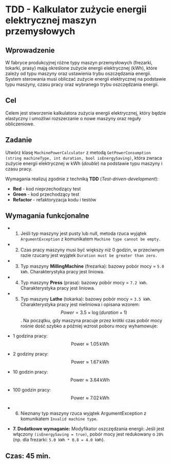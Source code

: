 # TDD - Kalkulator zużycie energii elektrycznej maszyn przemysłowych

## Wprowadzenie

W fabryce produkcyjnej różne typy maszyn przemysłowych (frezarki, tokarki, prasy) mają określone zużycie energii elektrycznej (kWh), które zależy od typu maszyny oraz ustawienia trybu oszczędzania energii. System sterowania musi obliczać zużycie energii elektrycznej na podstawie typu maszyny, czasu pracy oraz wybranego trybu oszczędzania energii.

## Cel
Celem jest stworzenie kalkulatora zużycia energii elektrycznej, który będzie elastyczny i umożliwi rozszerzanie o nowe maszyny oraz reguły obliczeniowe.

## Zadanie

Utwórz klasę `MachinePowerCalculator` z metodą `GetPowerConsumption (string machineType, int duration, bool isEnergySaving)`, która zwraca zużycie energii elektrycznej w kWh (_double_) na podstawie typu maszyny i czasu pracy.

Wymagania realizuj zgodnie z techniką **TDD** (_Test-driven-development_):

- **Red** - kod nieprzechodzący test
- **Green** - kod przechodzący test
- **Refactor** - refaktoryzacja kodu i testów

## Wymagania funkcjonalne

- 1. Jeśli typ maszyny jest pusty lub null, metoda rzuca wyjątek `ArgumentException` z komunikatem `Machine type cannot be empty.`

- 2. Czas pracy maszyny musi być większy niż 0 godzin, w przeciwnym razie rzucany jest wyjątek `Duration must be greater than zero.`

- 3. Typ maszyny **MillingMachine** (frezarka): bazowy pobór mocy = `5.0 kWh`. Charakterystyka pracy jest liniowa.

- 4. Typ maszyny **Press** (prasa): bazowy pobór mocy = `7.2 kWh`. Charakterystyka pracy jest liniowa.

- 5. Typ maszyny **Lathe** (tokarka): bazowy pobór mocy = `3.5 kWh`. Charakterystyka pracy jest nieliniowa i opisana wzorem: $$ Power = 3.5 \times \log(duration + 1) $$. Na początku, gdy maszyna pracuje przez krótki czas pobór mocy rośnie dość szybko a później wzrost poboru mocy wyhamowuje:

- 1 godzina pracy: $$ \text{Power} \approx 1.05 \, \text{kWh} $$
- 2 godziny pracy: $$ \text{Power} \approx 1.67 \, \text{kWh} $$
- 10 godzin pracy: $$ \text{Power} \approx 3.64 \, \text{kWh} $$
- 100 godzin pracy: $$ \text{Power} \approx 7.02 \, \text{kWh} $$
- 6. Nieznany typ maszyny rzuca wyjątek ArgumentException z komunikatem `Invalid machine type`.

- **7. Dodatkowe wymaganie:** Modyfikator oszczędzania energii: Jeśli jest włączony `(isEnergySaving = true)`, pobór mocy jest redukowany o `20%` (np. dla frezarki: `5.0 kWh * 0.8 = 4.0 kWh`).


## Czas: 45 min.